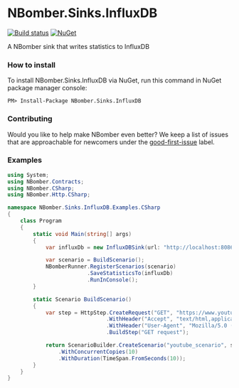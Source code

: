 # NBomber.Sinks.InfluxDB

[![Build status](https://ci.appveyor.com/api/projects/status/ptahoo3renvkn7vu?svg=true)](https://ci.appveyor.com/project/PragmaticFlowOrg/nbomber-sinks-influxdb)
[![NuGet](https://img.shields.io/nuget/v/nbomber.sinks.influxdb.svg)](https://www.nuget.org/packages/nbomber.sinks.influxdb/)

A NBomber sink that writes statistics to InfluxDB

### How to install
To install NBomber.Sinks.InfluxDB via NuGet, run this command in NuGet package manager console:
```code
PM> Install-Package NBomber.Sinks.InfluxDB
```

### Contributing
Would you like to help make NBomber even better? We keep a list of issues that are approachable for newcomers under the [good-first-issue](https://github.com/PragmaticFlow/NBomber.Sinks.InfluxDB/issues?q=is%3Aopen+is%3Aissue+label%3A%22good+first+issue%22) label.

### Examples
```csharp
using System;
using NBomber.Contracts;
using NBomber.CSharp;
using NBomber.Http.CSharp;

namespace NBomber.Sinks.InfluxDB.Examples.CSharp
{
    class Program
    {
        static void Main(string[] args)
        {
            var influxDb = new InfluxDBSink(url: "http://localhost:8086", dbName: "default");

            var scenario = BuildScenario();
            NBomberRunner.RegisterScenarios(scenario)
                         .SaveStatisticsTo(influxDb)
                         .RunInConsole();
        }

        static Scenario BuildScenario()
        {
            var step = HttpStep.CreateRequest("GET", "https://www.youtube.com")                               
                               .WithHeader("Accept", "text/html,application/xhtml+xml,application/xml;q=0.9,image/webp,image/apng,*/*;q=0.8")
                               .WithHeader("User-Agent", "Mozilla/5.0 (Windows NT 10.0; Win64; x64) AppleWebKit/537.36 (KHTML, like Gecko) Chrome/67.0.3396.99 Safari/537.36")                               
                               .BuildStep("GET request");

            return ScenarioBuilder.CreateScenario("youtube_scenario", step)
                .WithConcurrentCopies(10)
                .WithDuration(TimeSpan.FromSeconds(10));
        }
    }
}
```
